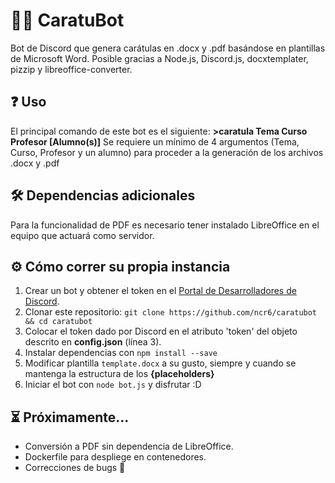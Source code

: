 # 📔🤖 CaratuBot
Bot de Discord que genera carátulas en .docx y .pdf basándose en plantillas de Microsoft Word. Posible gracias a Node.js, Discord.js, docxtemplater, pizzip y libreoffice-converter.

## ❓ Uso
El principal comando de este bot es el siguiente:
**>caratula Tema Curso Profesor [Alumno(s)]**
Se requiere un mínimo de 4 argumentos (Tema, Curso, Profesor y un alumno) para proceder a la generación de los archivos .docx y .pdf

## 🛠 Dependencias adicionales
Para la funcionalidad de PDF es necesario tener instalado LibreOffice en el equipo que actuará como servidor.

## ⚙️ Cómo correr su propia instancia
1) Crear un bot y obtener el token en el [Portal de Desarrolladores de Discord](https://discord.com/developers/applications).
2) Clonar este repositorio:
`git clone https://github.com/ncr6/caratubot && cd caratubot`
2) Colocar el token dado por Discord en el atributo 'token' del objeto descrito en **config.json** (línea 3).
3) Instalar dependencias con `npm install --save`
4) Modificar plantilla `template.docx` a su gusto, siempre y cuando se mantenga la estructura de los **{placeholders}**
5) Iniciar el bot con `node bot.js` y disfrutar :D

## ⏳ Próximamente...
- Conversión a PDF sin dependencia de LibreOffice.
- Dockerfile para despliege en contenedores.
- Correcciones de bugs 🐞
